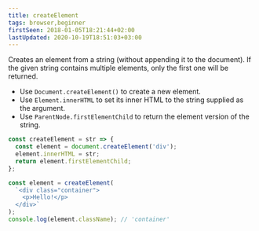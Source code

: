 ```yaml
---
title: createElement
tags: browser,beginner
firstSeen: 2018-01-05T18:21:44+02:00
lastUpdated: 2020-10-19T18:51:03+03:00
---
```


Creates an element from a string (without appending it to the document).
If the given string contains multiple elements, only the first one will be returned.

- Use `Document.createElement()` to create a new element.
- Use `Element.innerHTML` to set its inner HTML to the string supplied as the argument.
- Use `ParentNode.firstElementChild` to return the element version of the string.

```js
const createElement = str => {
  const element = document.createElement('div');
  element.innerHTML = str;
  return element.firstElementChild;
};
```

```js
const element = createElement(
  `<div class="container">
    <p>Hello!</p>
  </div>`
);
console.log(element.className); // 'container'
```
